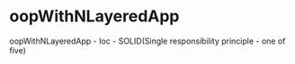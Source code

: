 # oopWithNLayeredApp
oopWithNLayeredApp - Ioc - SOLID(Single responsibility principle - one of five)
